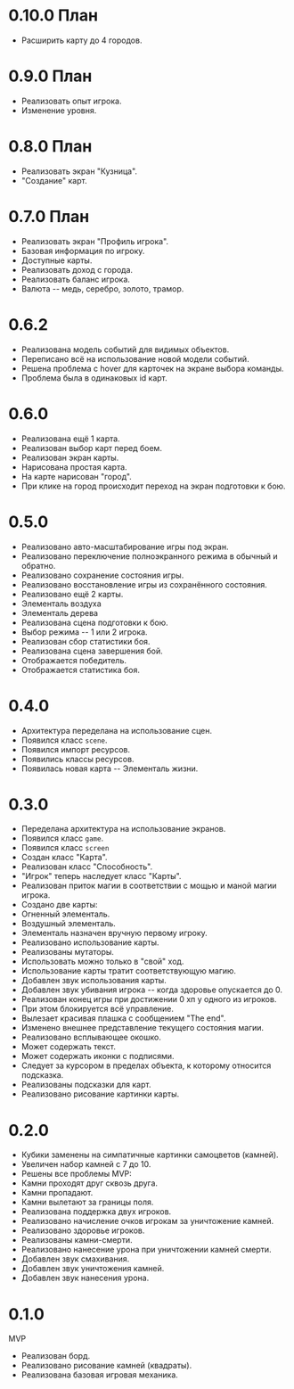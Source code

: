 # 0.10.0 План

- Расширить карту до 4 городов.

# 0.9.0 План

- Реализовать опыт игрока.
 - Изменение уровня.

# 0.8.0 План

- Реализовать экран "Кузница".
 - "Создание" карт.

# 0.7.0 План

- Реализовать экран "Профиль игрока".
 - Базовая информация по игроку.
 - Доступные карты.
- Реализовать доход с города.
 - Реализовать баланс игрока.
 - Валюта -- медь, серебро, золото, трамор.

# 0.6.2

- Реализована модель событий для видимых объектов.
- Переписано всё на использование новой модели событий.
- Решена проблема с hover для карточек на экране выбора команды.
 - Проблема была в одинаковых id карт.

# 0.6.0

- Реализована ещё 1 карта.
- Реализован выбор карт перед боем.
- Реализован экран карты.
 - Нарисована простая карта.
 - На карте нарисован "город".
 - При клике на город происходит переход на экран подготовки к бою.

# 0.5.0

- Реализовано авто-масштабирование игры под экран.
 - Реализовано переключение полноэкранного режима в обычный и обратно.
- Реализовано сохранение состояния игры.
 - Реализовано восстановление игры из сохранённого состояния.
- Реализовано ещё 2 карты.
 - Элементаль воздуха
 - Элементаль дерева  
- Реализована сцена подготовки к бою.
 - Выбор режима -- 1 или 2 игрока.
- Реализован сбор статистики боя.
- Реализована сцена завершения бой.
 - Отображается победитель.
 - Отображается статистика боя.

# 0.4.0

- Архитектура переделана на использование сцен.
 - Появился класс `scene`.
 - Появился импорт ресурсов.
 - Появились классы ресурсов.
- Появилась новая карта -- Элементаль жизни.

# 0.3.0

- Переделана архитектура на использование экранов.
 - Появился класс `game`.
 - Появился класс `screen`
- Создан класс "Карта".
 - Реализован класс "Способность".
- "Игрок" теперь наследует класс "Карты".
- Реализован приток магии в соответствии с мощью и маной магии игрока.
- Создано две карты:
 - Огненный элементаль.
 - Воздушный элементаль.
- Элементаль назначен вручную первому игроку.
- Реализовано использование карты.
 - Реализованы мутаторы.
 - Использовать можно только в "свой" ход.
 - Использование карты тратит соответствующую магию.
- Добавлен звук использования карты.
- Добавлен звук убивания игрока -- когда здоровье опускается до 0.
- Реализован конец игры при достижении 0 хп у одного из игроков.
 - При этом блокируется всё управление.
 - Вылезает красивая плашка с сообщением "The end".
- Изменено внешнее представление текущего состояния магии.
- Реализовано всплывающее окошко.
 - Может содержать текст.
 - Может содержать иконки с подписями.
 - Следует за курсором в пределах объекта, к которому относится подсказка.
- Реализованы подсказки для карт.
- Реализовано рисование картинки карты.

# 0.2.0

- Кубики заменены на симпатичные картинки самоцветов (камней).
- Увеличен набор камней с 7 до 10.
- Решены все проблемы MVP:
 - Камни проходят друг сквозь друга.
 - Камни пропадают.
 - Камни вылетают за границы поля.
- Реализована поддержка двух игроков.
- Реализовано начисление очков игрокам за уничтожение камней.
- Реализовано здоровье игроков.
- Реализованы камни-смерти.
- Реализовано нанесение урона при уничтожении камней смерти.
- Добавлен звук смахивания.
- Добавлен звук уничтожения камней.
- Добавлен звук нанесения урона.

# 0.1.0

MVP

- Реализован борд.
- Реализовано рисование камней (квадраты).
- Реализована базовая игровая механика.
